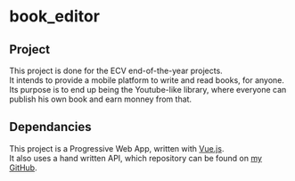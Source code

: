 # book_editor

## Project

This project is done for the ECV end-of-the-year projects.  
It intends to provide a mobile platform to write and read books, for anyone. Its purpose is to end up being the Youtube-like library, where everyone can publish his own book and earn monney from that.  

## Dependancies

This project is a Progressive Web App, written with [Vue.js](https://vuejs.org/).  
It also uses a hand written API, which repository can be found on [my GitHub](https://github.com/2alheure/book_editor_api).
